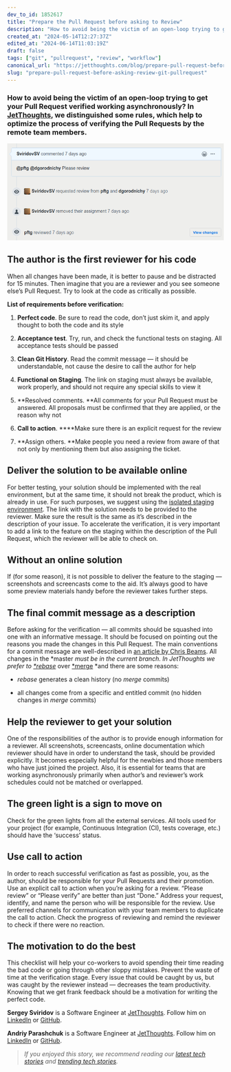 ```yaml
---
dev_to_id: 1852617
title: "Prepare the Pull Request before asking to Review"
description: "How to avoid being the victim of an open-loop trying to get your Pull Request verified..."
created_at: "2024-05-14T12:27:37Z"
edited_at: "2024-06-14T11:03:19Z"
draft: false
tags: ["git", "pullrequest", "review", "workflow"]
canonical_url: "https://jetthoughts.com/blog/prepare-pull-request-before-asking-review-git-pullrequest/"
slug: "prepare-pull-request-before-asking-review-git-pullrequest"
---
```

### How to avoid being the victim of an open-loop trying to get your Pull Request verified working asynchronously? In [JetThoughts](https://www.jetthoughts.com/), we distinguished some rules, which help to optimize the process of verifying the Pull Requests by the remote team members.

![](https://raw.githubusercontent.com/jetthoughts/jetthoughts.github.io/master/static/assets/img/blog/prepare-pull-request-before-asking-review-git-pullrequest/file_0.png)

## The author is the first reviewer for his code

When all changes have been made, it is better to pause and be distracted for 15 minutes. Then imagine that you are a reviewer and you see someone else’s Pull Request. Try to look at the code as critically as possible.

**List of requirements before verification:**

 1. **Perfect code**. Be sure to read the code, don’t just skim it, and apply thought to both the code and its style

 2. **Acceptance test**. Try, run, and check the functional tests on staging. All acceptance tests should be passed

 3. **Clean Git History**. Read the commit message — it should be understandable, not cause the desire to call the author for help

 4. **Functional on Staging**. The link on staging must always be available, work properly, and should not require any special skills to view it

 5. **Resolved comments. **All comments for your Pull Request must be answered. All proposals must be confirmed that they are applied, or the reason why not

 6. **Call to action**. ****Make sure there is an explicit request for the review

 7. **Assign others. **Make people you need a review from aware of that not only by mentioning them but also assigning the ticket.

## Deliver the solution to be available online

For better testing, your solution should be implemented with the real environment, but at the same time, it should not break the product, which is already in use. For such purposes, we suggest using the [isolated staging environment](https://medium.com/p/make-master-stable-again-b15c9ff3b129). The link with the solution needs to be provided to the reviewer. Make sure the result is the same as it’s described in the description of your issue. To accelerate the verification, it is very important to add a link to the feature on the staging within the description of the Pull Request, which the reviewer will be able to check on.

## Without an online solution

If (for some reason), it is not possible to deliver the feature to the staging — screenshots and screencasts come to the aid. It’s always good to have some preview materials handy before the reviewer takes further steps.

## The final commit message as a description

Before asking for the verification — all commits should be squashed into one with an informative message. It should be focused on pointing out the reasons you made the changes in this Pull Request. The main conventions for a commit message are well-described in [an article by Chris Beams](https://chris.beams.io/posts/git-commit/).
All changes in the *master *must be in the current branch. In JetThoughts we prefer to [*rebase](https://git-scm.com/docs/git-rebase)* over [*merge](https://git-scm.com/docs/git-merge) *and there are some reasons:

* *rebase* generates a clean history (no *merge* commits)

* all changes come from a specific and entitled commit (no hidden changes in *merge* commits)

## Help the reviewer to get your solution

One of the responsibilities of the author is to provide enough information for a reviewer. All screenshots, screencasts, online documentation which reviewer should have in order to understand the task, should be provided explicitly. It becomes especially helpful for the newbies and those members who have just joined the project. Also, it is essential for teams that are working asynchronously primarily when author’s and reviewer’s work schedules could not be matched or overlapped.

## The green light is a sign to move on

Check for the green lights from all the external services. All tools used for your project (for example, Continuous Integration (CI), tests coverage, etc.) should have the ‘success’ status.

## Use call to action

In order to reach successful verification as fast as possible, you, as the author, should be responsible for your Pull Requests and their promotion. Use an explicit call to action when you’re asking for a review. “Please review” or “Please verify” are better than just “Done.” Address your request, identify, and name the person who will be responsible for the review. Use preferred channels for communication with your team members to duplicate the call to action. Check the progress of reviewing and remind the reviewer to check if there were no reaction.

## The motivation to do the best

This checklist will help your co-workers to avoid spending their time reading the bad code or going through other sloppy mistakes. Prevent the waste of time at the verification stage. Every issue that could be caught by us, but was caught by the reviewer instead — decreases the team productivity. Knowing that we get frank feedback should be a motivation for writing the perfect code.

**Sergey Sviridov** is a Software Engineer at [JetThoughts](https://www.jetthoughts.com/). Follow him on [LinkedIn](https://www.linkedin.com/in/sergey-sviridov-83007199) or [GitHub](https://github.com/SviridovSV).

**Andriy Parashchuk** is a Software Engineer at [JetThoughts](https://www.jetthoughts.com/). Follow him on [LinkedIn](https://www.linkedin.com/in/andriy-parashchuk-3aa56468/) or [GitHub](https://github.com/andriyParashchuk).
>  *If you enjoyed this story, we recommend reading our [latest tech stories](https://jtway.co/latest) and [trending tech stories](https://jtway.co/trending).*
